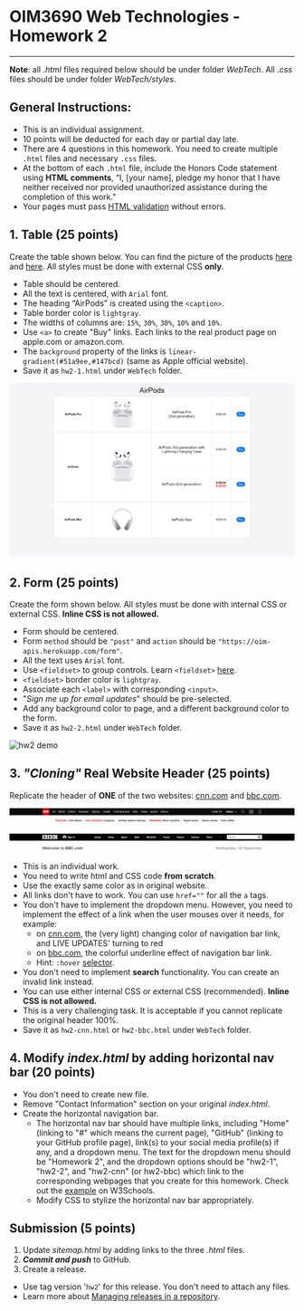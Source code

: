# OIM3690 Web Technologies - Homework 2

---
**Note**: all *.html* files required below should be under folder *WebTech*. All *.css* files should be under folder *WebTech/styles*.

## General Instructions:

- This is an individual assignment.
- 10 points will be deducted for each day or partial day late.
- There are 4 questions in this homework. You need to create multiple `.html` files and necessary `.css` files.
- At the bottom of each `.html` file, include the Honors Code statement using **HTML comments**, “I, [your name], pledge my honor that I have neither received nor provided unauthorized assistance during the completion of this work."
- Your pages must pass [HTML validation](https://validator.w3.org/) without errors.

## 1. Table (25 points)

Create the table shown below. You can find the picture of the products [here](images/airpods-pro.jpg) and [here](images/airpods.jpg). All styles must be done with external CSS **only**.

- Table should be centered.
- All the text is centered, with `Arial` font.
- The heading “AirPods” is created using the `<caption>`.
- Table border color is `lightgray`.
- The widths of columns are: `15%`, `30%`, `30%`, `10%` and `10%`.
- Use `<a>` to create "Buy" links. Each links to the real product page on apple.com or amazon.com.
- The `background` property of the links is `linear-gradient(#51a9ee,#147bcd)` (same as Apple official website).
- Save it as `hw2-1.html` under `WebTech` folder.

![hw2-1 demo](images/hw2-1-demo.png)

## 2. Form (25 points)
Create the form shown below. All styles must be done with internal CSS or external CSS. **Inline CSS is not allowed.**

- Form should be centered.
- Form `method` should be `"post"` and `action` should be `"https://oim-apis.herokuapp.com/form"`.
- All the text uses `Arial` font.
- Use `<fieldset>` to group controls. Learn `<fieldset>` [here](https://developer.mozilla.org/en-US/docs/Web/HTML/Element/fieldset).
- `<fieldset>` border color is `lightgray`.
- Associate each `<label>` with corresponding `<input>`.
- "*Sign me up for email updates*" should be pre-selected.
- Add any background color to page, and a different background color to the form.
- Save it as `hw2-2.html` under `WebTech` folder.

![hw2 demo](images/hw2-2-demo.png)

## 3. *"Cloning"* Real Website Header (25 points)

Replicate the header of **ONE** of the two websites: [cnn.com](https://www.cnn.com/) and [bbc.com](https://www.bbc.com/).

![cnn header](./images/cnn.png)

![bbc header](./images/bbc.png)

- This is an individual work.
- You need to write html and CSS code **from scratch**.
- Use the exactly same color as in original website.
- All links don't have to work. You can use `href=""` for all the `a` tags.
- You don't have to implement the dropdown menu. However, you need to implement the effect of a link when the user mouses over it needs, for example:
  - on [cnn.com](https://www.cnn.com/), the (very light) changing color of navigation bar link, and LIVE UPDATES' turning to red
  - on [bbc.com](https://www.bbc.com/), the colorful underline effect of navigation bar link.
  - Hint: `:hover` [selector](https://developer.mozilla.org/en-US/docs/Web/CSS/:hover).
- You don't need to implement **search** functionality. You can create an invalid link instead.
- You can use either internal CSS or external CSS (recommended). **Inline CSS is not allowed.**
- This is a very challenging task. It is acceptable if you cannot replicate the original header 100%.
- Save it as `hw2-cnn.html` or `hw2-bbc.html` under `WebTech` folder.


## 4. Modify _index.html_ by adding horizontal nav bar (20 points)
- You don't need to create new file.
- Remove "Contact Information" section on your original _index.html_.
- Create the horizontal navigation bar.
  - The horizontal nav bar should have multiple links, including "Home" (linking to "#" which means the current page), "GitHub" (linking to your GitHub profile page), link(s) to your social media profile(s) if any, and a dropdown menu. The text for the dropdown menu should be "Homework 2", and the dropdown options should be "hw2-1", "hw2-2", and "hw2-cnn" (or hw2-bbc) which link to the corresponding webpages that you create for this homework. Check out the [example](https://www.w3schools.com/css/tryit.asp?filename=trycss_dropdown_navbar) on W3Schools.
  - Modify CSS to stylize the horizontal nav bar appropriately.


## Submission (5 points)

1. Update *sitemap.html* by adding links to the three *.html* files.
2. ***Commit and push*** to GitHub.
3. Create a release.
- Use tag version '`hw2`' for this release. You don't need to attach any files.
- Learn more about [Managing releases in a repository](https://docs.github.com/en/github/administering-a-repository/releasing-projects-on-github/managing-releases-in-a-repository).

